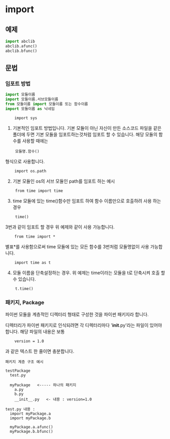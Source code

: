 import
=========

예제
-------
```python
import abclib
abclib.afunc()
abclib.bfunc()
```

문법
---------
### 임포트 방법
```python
import 모듈이름
import 모듈이름.서브모듈이름
from 모듈이름 import 모듈이름 또는 함수이름
import 모듈이름 as 닉네임
```

		import sys
1. 기본적인 임포트 방법입니다.
기본 모듈이 아닌 자신이 만든 소스코드 파일을 같은 폴더에 두면 
기본 모듈을 임포트하는것처럼 임포트 할 수 있습니다. 
해당 모듈의 함수를 사용할 때에는

		모듈명.함수()
형식으로 사용합니다.

		import os.path
2. 기본 모듈인 os의 서브 모듈인 path를 임포트 하는 예시

		from time import time
3. time 모듈에 있는 time()함수만 임포트 하여 함수 이름만으로 호출하려 사용 하는 경우

		time()
3번과 같이 임포트 할 경우 위 예제와 같이 사용 가능합니다.

		from time import *
별표*를 사용함으로써 time 모듈에 있는 모든 함수를 3번처럼 모듈명없이 사용 가능합니다.

		import time as t
4. 모듈 이름을 단축설정하는 경우. 
위 예제는 time이라는 모듈을 t로 단축시켜 호출 할 수 있습니다.

		t.time()
		

### 패키지, Package
파이썬 모듈을 계층적인 디렉터리 형태로 구성한 것을 파이썬 패키지라 합니다. 

디렉터리가 파이썬 패키지로 인식되려면 각 디렉터리마다 '__init__.py'라는 파일이 있어야 합니다. 
해당 파일의 내용은 보통 

		version = 1.0
과 같은 텍스트 한 줄이면 충분합니다.

```
패키지 계층 구조 예시

testPackage
  test.py
  
  myPackage   <----- 하나의 패키지
    a.py
    b.py
    __init__.py   <- 내용 : version=1.0
    
test.py 내용 :
  import myPackage.a
  import myPackage.b
  
  myPackage.a.afunc()
  myPackage.b.bfunc()
```